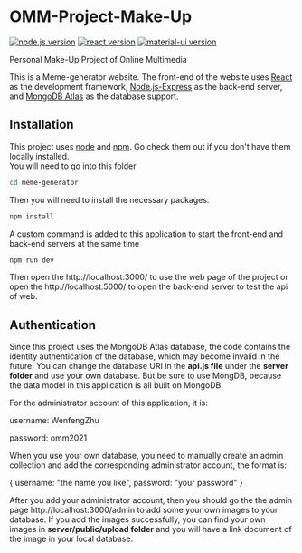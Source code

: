 # OMM-Project-Make-Up
[![node.js version](https://img.shields.io/badge/node.js-v6.14.8-green)](https://nodejs.org/en/)
[![react version](https://img.shields.io/badge/react-v17.0.2-blue)](https://reactjs.org/)
[![material-ui version](https://img.shields.io/badge/material--ui-v4.11-blue)](https://www.npmjs.com/package/@material-ui/core)

Personal Make-Up Project of Online Multimedia

This is a Meme-generator website. The front-end of the website uses [React](https://reactjs.org/) as the development framework, [Node.js-Express](https://expressjs.com/) as the back-end server, and [MongoDB Atlas](https://www.mongodb.com/cloud/atlas/lp/try2-de?utm_source=google&utm_campaign=gs_emea_germany_search_core_brand_atlas_desktop&utm_term=mongodb%20atlas&utm_medium=cpc_paid_search&utm_ad=e&utm_ad_campaign_id=12212624524&gclid=Cj0KCQiA-OeBBhDiARIsADyBcE5Cuu9rodsrPe2UB2ddOsDB_JG_OdV-ZE8LMog316zN1W_VFpSY8MwaAlK2EALw_wcB) as the database support.

## Installation
This project uses [node](https://nodejs.org/en/) and [npm](https://www.npmjs.com/). Go check them out if you don't have them locally installed.  
You will need to go into this folder  
 ```sh
cd meme-generator 
```
 Then you will need to install the necessary packages.  
 ```sh
npm install
```
A custom command is added to this application to start the front-end and back-end servers at the same time  
```sh
npm run dev
```
Then open the http://localhost:3000/ to use the web page of the project or open the http://localhost:5000/ to open the back-end server to test the api of web.

## Authentication
Since this project uses the MongoDB Atlas database, the code contains the identity authentication of the database, which may become invalid in the future. You can change the database URI in the **api.js file** under the **server folder** and use your own database. But be sure to use MongDB, because the data model in this application is all built on MongoDB.

For the administrator account of this application, it is:

username: WenfengZhu

password: omm2021

When you use your own database, you need to manually create an admin collection and add the corresponding administrator account, the format is:

{ username: "the name you like", password: "your password" }

After you add your administrator account, then you should go the the admin page http://localhost:3000/admin to add some your own images to your database.
If you add the images successfully, you can find your own images in **server/public/upload folder** and you will have a link document of the image in your local database.
